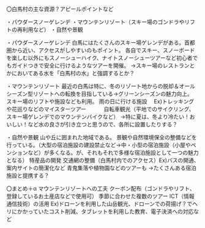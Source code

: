 〇白馬村の主な資源？アピールポイントなど

・パウダースノーゲレンデ
・マウンテンリゾート（スキー場のゴンドラやリフトの再利用など）
・自然や景観


・パウダースノーゲレンデ
白馬にはたくさんのスキー場ゲレンデがある。首都圏から近い、アクセスがしやすいのもポイント。
各自でスキー、スノーボードを楽しむ以外にもスノーシューハイク、ナイトスノーシューツアーなど初心者でもガイドつきで安全に行けるようなツアーを開催。
→スキー場のレストランとかにおいてある水を「白馬村の水」と強調するとか？

・マウンテンリゾート
最近の白馬は特に、冬のリゾート地からの脱却＆オールシーズン型リゾートへの転換を目指している→グリーンシーズンの魅力向上。
スキー場のリフトや施設なども利用。
雨の日に行ける施設
　Ex)トレッキングや花巡りなどのマイスターツアー
　　　自転車観光（平地でのサイクリング、スキー場ゲレンデでのマウンテンバイクなど）
→特に夏は、冬より冷たい！おいしい！など水の良さが引き立つと思うので、各所に設置したりする？

・自然や景観
山や丘に囲まれた地域である。
景観や自然環境保全の整備などを行っている。（大型の宿泊施設の建設禁止など→中・小型の宿泊施設（小屋やペンションなど）が多くなる。が、それもそれで多様な宿泊施設として一つの魅力となる）
特産品の開発
交通網の整備（白馬村内でのアクセス）Ex)バスの開通、案内サイトの簡潔化など
青鬼集落や植物園などのツアーも
→たくさんある宿泊施設と提携する？


〇まとめ＋α
マウンテンリゾートへの工夫
クーポン配布（ゴンドラやリフト、登録しているお土産店などで使用可）
季節に合わせた複数のツアー
ICT（情報通信技術）の活用
Ex)ドローンを利用した山岳観光、ドローンでの荷揚げ？でヘリにかかっていたコスト削減、タブレットを利用した教育、電子決済への対応など


